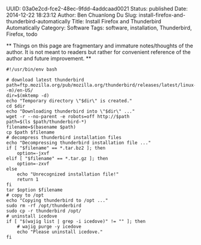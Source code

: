 UUID: 03a0e2cd-fce2-48ec-9fdd-4addcaad0021
Status: published
Date: 2014-12-22 18:23:12
Author: Ben Chuanlong Du
Slug: install-firefox-and-thunderbird-automatically
Title: Install Firefox and Thunderbird Automatically
Category: Software
Tags: software, installation, Thunderbird, Firefox, todo

**
Things on this page are
fragmentary and immature notes/thoughts of the author.
It is not meant to readers
but rather for convenient reference of the author and future improvement.
**


    #!/usr/bin/env bash

    # download latest thunderbird
    path=ftp.mozilla.org/pub/mozilla.org/thunderbird/releases/latest/linux-$(uname -m)/en-US/
    dir=$(mktemp -d)
    echo "Temporary directory \"$dir\" is created."
    cd $dir
    echo "Downloading thunderbird into \"$dir\" ..."
    wget -r --no-parent -e robots=off http://$path
    path=$(ls $path/thunderbird-*)
    filename=$(basename $path)
    cp $path $filename
    # decompress thunderbird installation files
    echo "Decompressing thunderbird installation file ..."
    if [ "$filename" == *.tar.bz2 ]; then
        option=-jxvf
    elif [ "$filename" == *.tar.gz ]; then
        option=-zxvf
    else
        echo "Unrecognized installation file!"
        return 1
    fi
    tar $option $filename
    # copy to /opt
    echo "Copying thunderbird to /opt ..."
    sudo rm -rf /opt/thunderbird
    sudo cp -r thunderbird /opt/
    # uninstall icedove
    if [ "$(wajig list | grep -i icedove)" != "" ]; then
        # wajig purge -y icedove
        echo "Please uninstall icedove."
    fi
